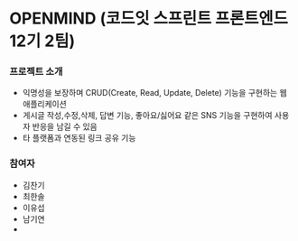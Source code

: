 # OPENMIND (코드잇 스프린트 프론트엔드 12기 2팀)

### 프로젝트 소개

- 익명성을 보장하며 CRUD(Create, Read, Update, Delete) 기능을 구현하는 웹 애플리케이션
- 게시글 작성,수정,삭제, 답변 기능, 좋아요/싫어요 같은 SNS 기능을 구현하여 사용자 반응을 남길 수 있음
- 타 플랫폼과 연동된 링크 공유 기능

### 참여자

- 김찬기
- 최한솔
- 이유섭
- 남기연
-
